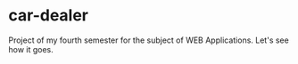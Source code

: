 # car-dealer
Project of my fourth semester for the subject of WEB Applications. Let's see how it goes.
